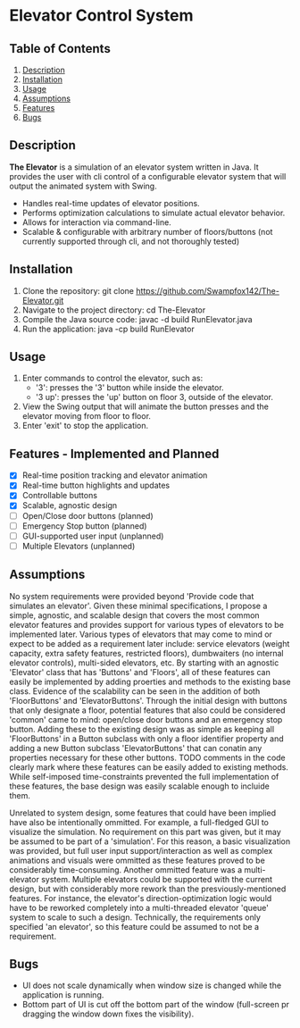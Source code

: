 # Elevator Control System

## Table of Contents
1. [Description](#description)
2. [Installation](#installation)
3. [Usage](#usage)
4. [Assumptions](#assumptions)
5. [Features](#features)
6. [Bugs](#bugs)


## Description
**The Elevator** is a simulation of an elevator system written in Java. It provides the user with cli control of a configurable elevator system that will output the animated system with Swing.

- Handles real-time updates of elevator positions.
- Performs optimization calculations to simulate actual elevator behavior.
- Allows for interaction via command-line.
- Scalable & configurable with arbitrary number of floors/buttons (not currently supported through cli, and not thoroughly tested)

## Installation
1. Clone the repository:
   git clone https://github.com/Swampfox142/The-Elevator.git
2. Navigate to the project directory:
   cd The-Elevator
3. Compile the Java source code:
   javac -d build RunElevator.java
4. Run the application:
   java -cp build RunElevator

## Usage
1. Enter commands to control the elevator, such as:
   - '3': presses the '3' button while inside the elevator.
   - '3 up': presses the 'up' button on floor 3, outside of the elevator.
2. View the Swing output that will animate the button presses and the elevator moving from floor to floor.
3. Enter 'exit' to stop the application.

## Features - Implemented and Planned
- [x] Real-time position tracking and elevator animation
- [x] Real-time button highlights and updates
- [x] Controllable buttons
- [x] Scalable, agnostic design
- [ ] Open/Close door buttons (planned)
- [ ] Emergency Stop button (planned)
- [ ] GUI-supported user input (unplanned)
- [ ] Multiple Elevators (unplanned)

## Assumptions
No system requirements were provided beyond 'Provide code that simulates an elevator'. Given these minimal specifications, I propose a simple, agnostic, and scalable design that covers the most common elevator features and provides support for various types of elevators to be implemented later.
Various types of elevators that may come to mind or expect to be added as a requirement later include: service elevators (weight capacity, extra safety features, restricted floors), dumbwaiters (no internal elevator controls), multi-sided elevators, etc. By starting with an agnostic 'Elevator' class that has 'Buttons' and 'Floors', all of these features can easily be implemented by adding proerties and methods to the existing base class. Evidence of the scalability can be seen in the addition of both 'FloorButtons' and 'ElevatorButtons'. Through the initial design with buttons that only designate a floor, potential features that also could be considered 'common' came to mind: open/close door buttons and an emergency stop button. Adding these to the  existing design was as simple as keeping all 'FloorButtons' in a Button subclass with only a floor identifier property and adding a new Button subclass 'ElevatorButtons' that can conatin any properties necessary for these other buttons. TODO comments in the code clearly mark where these features can be easily added to existing methods. While self-imposed time-constraints prevented the full implementation of these features, the base design was easily scalable enough to incluide them.

Unrelated to system design, some features that could have been implied have also be intentionally ommitted. For example, a full-fledged GUI to visualize the simulation. No requirement on this part was given, but it may be assumed to be part of a 'simulation'. For this reason, a basic visualization was provided, but full user input support/interaction as well as complex animations and visuals were ommitted as these features proved to be considerably time-consuming. Another ommitted feature was a multi-elevator system. Multiple elevators could be supported with the current design, but with considerably more rework than the presviously-mentioned features. For instance, the elevator's direction-optimization logic would have to be reworked completely into a multi-threaded elevator 'queue' system to scale to such a design. Technically, the requirements only specified 'an elevator', so this feature could be assumed to not be a requirement.

## Bugs
- UI does not scale dynamically when window size is changed while the application is running.
- Bottom part of UI is cut off the bottom part of the window (full-screen pr dragging the window down fixes the visibility).
